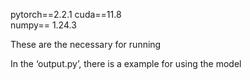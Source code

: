 pytorch==2.2.1
cuda==11.8	
numpy==	1.24.3

These are the necessary for running

In the ‘output.py’, there is a example for using the model
